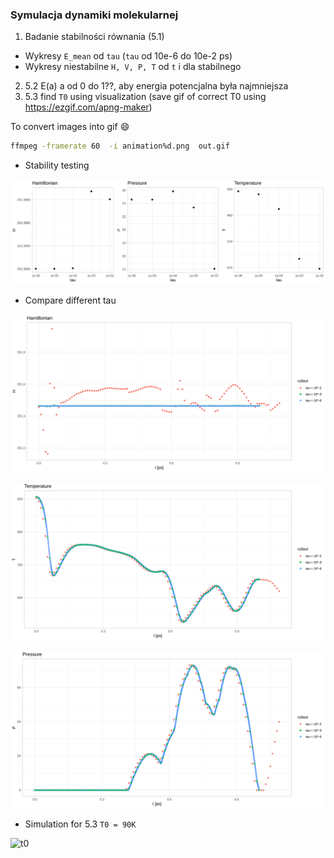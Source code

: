 ### Symulacja dynamiki molekularnej

1. Badanie stabilności równania (5.1)
 - Wykresy `E_mean` od `tau` (`tau`  od 10e-6 do 10e-2 ps)
 - Wykresy niestabilne `H, V, P, T` od `t` i dla stabilnego
2. 5.2 E(a) a od 0 do 1??, aby energia potencjalna była najmniejsza
3. 5.3 find `T0` using visualization (save gif of correct T0 using https://ezgif.com/apng-maker)

To convert images into gif :smile:
```bash
ffmpeg -framerate 60  -i animation%d.png  out.gif
```

- Stability testing

![stability](plots/stability.png)

- Compare different tau

![h_compare](plots/h_compare.png)

![t_compare](plots/t_compare.png)

![p_compare](plots/p_compare.png)

- Simulation for 5.3 `T0 = 90K`

![t0](plots/5_3_T0=90.gif)
